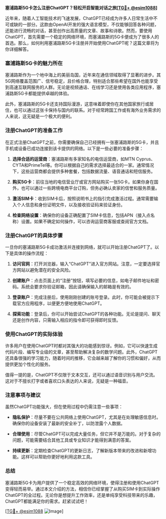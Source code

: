 **塞浦路斯5G卡怎么注册ChatGPT？轻松开启智能对话之旅[[TG💪+ @esim1088](https://t.me/s/esim1088)]**

近年来，随着人工智能技术的飞速发展，ChatGPT已经成为许多人日常生活中不可或缺的一部分。这款由OpenAI开发的强大语言模型，不仅能够回答各种问题，还能进行流畅的对话，甚至创作出高质量的文章、故事和诗歌。然而，要使用ChatGPT，首先需要一个稳定的网络环境，而塞浦路斯的5G卡便成为了很多人的首选。那么，如何利用塞浦路斯5G卡注册并开始使用ChatGPT呢？这篇文章将为你详细解答。

### 塞浦路斯5G卡的魅力所在

塞浦路斯作为一个地中海上的美丽岛国，近年来在通信领域取得了显著的进步。其5G网络覆盖范围广、信号稳定，且价格合理，特别适合那些希望在国外也能享受到高速互联网服务的人群。无论是视频通话、在线学习还是使用各类应用程序，塞浦路斯5G卡都能提供卓越的体验。

此外，塞浦路斯的5G卡还支持国际漫游，这意味着即使你在其他国家旅行或居住，也可以通过这张卡保持与国内的联系。对于经常跨国工作或有海外业务需求的人来说，这无疑是一个极大的便利。

### 注册ChatGPT的准备工作

在正式注册ChatGPT之前，你需要确保自己已经拥有一张塞浦路斯的5G卡，并且手机或设备已成功连接到该卡提供的网络。以下是一些必要的准备步骤：

1. **选择合适的运营商**：塞浦路斯有多家知名的电信运营商，如MTN Cyprus、CYTA和PrimeTel等。你可以根据自己的需求选择最适合的一家。通常情况下，这些运营商都会提供多种套餐，包括数据流量、语音通话和短信服务。

2. **购买5G卡**：前往当地的电信营业厅或官方网站购买一张5G卡。如果你身在国外，也可以通过一些跨境电商平台订购，但务必确认卖家的信誉和服务质量。

3. **激活SIM卡**：收到SIM卡后，按照说明书上的指引完成激活过程。通常需要输入个人信息和身份证明文件，以及接收验证码来验证身份。

4. **检查网络设置**：确保你的设备正确配置了SIM卡信息，包括APN（接入点名称）设置。如果不确定如何操作，可以咨询运营商客服或查阅官方文档。

### 注册ChatGPT的具体步骤

一旦你的塞浦路斯5G卡成功激活并连接到网络，就可以开始注册ChatGPT了。以下是具体的操作流程：

1. **访问官网**：打开浏览器，输入“ChatGPT”进入官方网站。注意，一定要选择官方网站以避免潜在的安全风险。

2. **创建账户**：点击页面上的“注册”按钮，填写必要的信息，如电子邮件地址和密码。系统会要求你验证邮箱，因此请确保输入的邮箱是有效的。

3. **登录账户**：完成注册后，使用刚刚创建的账号登录。此时，你可能会被提示下载官方应用程序，以便更方便地使用ChatGPT。

4. **探索功能**：登录后，你可以开始尝试ChatGPT的各种功能。无论是提问、聊天还是创作内容，只需输入相应的指令即可获得即时反馈。

### 使用ChatGPT的实际体验

许多用户在使用ChatGPT时都对其强大的功能感到惊讶。例如，它可以快速生成代码片段、编写专业级的文章，甚至帮助解决复杂的数学问题。此外，ChatGPT还具备很强的学习能力，随着时间的推移，它会越来越了解你的习惯和偏好，从而提供更加个性化的服务。

值得一提的是，ChatGPT不仅限于文本交互，还可以通过语音识别与用户交流。这对于不擅长打字或者喜欢口头表达的人来说，无疑是一种福音。

### 注意事项与建议

虽然ChatGPT功能强大，但在使用过程中仍需注意一些事项：

- **隐私保护**：尽量不要在公共网络上使用ChatGPT，尤其是在处理敏感信息时。确保你的设备安装了最新的安全补丁，以防泄露个人数据。
  
- **合理使用**：尽管ChatGPT可以完成大量任务，但它并不是万能的。对于复杂的问题，可能需要结合其他工具或专业知识才能得到满意的答案。

- **持续更新**：定期检查ChatGPT的更新日志，了解新版本带来的改进和新增功能。这样可以帮助你更好地利用这款工具。

### 总结

塞浦路斯5G卡为用户提供了一个稳定高效的网络环境，使得注册和使用ChatGPT变得轻而易举。通过本文介绍的方法，相信你已经掌握了从购买SIM卡到实际操作ChatGPT的全过程。无论你是想提升工作效率，还是单纯享受科技带来的乐趣，ChatGPT都能满足你的需求。赶紧试试吧！

[[TG💪+ @esim1088](https://t.me/s/esim1088) ![Image](https://i.postimg.cc/4NQfJmqS/Snipaste-2025-05-13-00-14-12.png)]